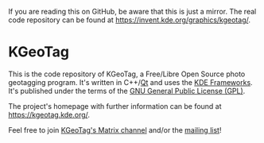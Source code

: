 If you are reading this on GitHub, be aware that this is just a mirror. The real code repository can be found at https://invent.kde.org/graphics/kgeotag/.

# KGeoTag

This is the code repository of KGeoTag, a Free/Libre Open Source photo geotagging program. It's written in C++/[Qt](https://www.qt.io/) and uses the [KDE Frameworks](https://api.kde.org/frameworks/). It's published under the terms of the [GNU General Public License (GPL)](https://www.gnu.org/licenses/#GPL).

The project's homepage with further information can be found at https://kgeotag.kde.org/.

Feel free to join [KGeoTag's Matrix channel](https://webchat.kde.org/#/room/#kgeotag:kde.org) and/or the [mailing list](https://mail.kde.org/cgi-bin/mailman/listinfo/kgeotag/)!
